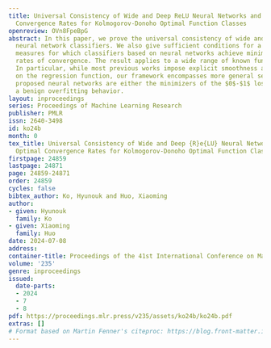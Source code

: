 ```yaml
---
title: Universal Consistency of Wide and Deep ReLU Neural Networks and Minimax Optimal
  Convergence Rates for Kolmogorov-Donoho Optimal Function Classes
openreview: OVn8FpeBpG
abstract: In this paper, we prove the universal consistency of wide and deep ReLU
  neural network classifiers. We also give sufficient conditions for a class of probability
  measures for which classifiers based on neural networks achieve minimax optimal
  rates of convergence. The result applies to a wide range of known function classes.
  In particular, while most previous works impose explicit smoothness assumptions
  on the regression function, our framework encompasses more general settings. The
  proposed neural networks are either the minimizers of the $0$-$1$ loss that exhibit
  a benign overfitting behavior.
layout: inproceedings
series: Proceedings of Machine Learning Research
publisher: PMLR
issn: 2640-3498
id: ko24b
month: 0
tex_title: Universal Consistency of Wide and Deep {R}e{LU} Neural Networks and Minimax
  Optimal Convergence Rates for Kolmogorov-Donoho Optimal Function Classes
firstpage: 24859
lastpage: 24871
page: 24859-24871
order: 24859
cycles: false
bibtex_author: Ko, Hyunouk and Huo, Xiaoming
author:
- given: Hyunouk
  family: Ko
- given: Xiaoming
  family: Huo
date: 2024-07-08
address:
container-title: Proceedings of the 41st International Conference on Machine Learning
volume: '235'
genre: inproceedings
issued:
  date-parts:
  - 2024
  - 7
  - 8
pdf: https://proceedings.mlr.press/v235/assets/ko24b/ko24b.pdf
extras: []
# Format based on Martin Fenner's citeproc: https://blog.front-matter.io/posts/citeproc-yaml-for-bibliographies/
---
```

